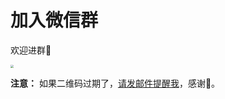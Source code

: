 # 加入微信群

欢迎进群🎉

<img src="https://tva1.sinaimg.cn/large/007S8ZIlly1gi154mls0kj30rg10742h.jpg" style="zoom: 33%;" />



**注意：** 如果二维码过期了，<a href="mailto:liamju@163.com">请发邮件提醒我</a>，感谢🙏。
